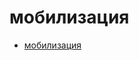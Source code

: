 # мобилизация

 * [мобилизация](https://gitlab.com/stepanovv/kbo/-/blob/resume/public/kbo/kb/карьера/мобилизация.md)